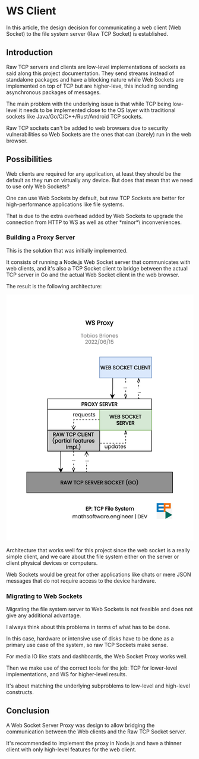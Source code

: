 <!-- Copyright (c) 2022 Tobias Briones. All rights reserved. -->
<!-- SPDX-License-Identifier: BSD-3-Clause -->
<!-- This file is part of https://github.com/tobiasbriones/ep-tcp-file-system -->

# WS Client

In this article, the design decision for communicating a web client (Web Socket)
to the file system server (Raw TCP Socket) is established.

## Introduction

Raw TCP servers and clients are low-level implementations of sockets as said
along this project documentation. They send streams instead of standalone
packages and have a blocking nature while Web Sockets are implemented on top of
TCP but are higher-leve, this including sending asynchronous packages of
messages.

The main problem with the underlying issue is that while TCP being low-level
it needs to be implemented close to the OS layer with traditional sockets like
Java/Go/C/C++/Rust/Android TCP sockets.

Raw TCP sockets can't be added to web browsers due to security vulnerabilities
so Web Sockets are the ones that can (barely) run in the web browser.

## Possibilities

Web clients are required for any application, at least they should be the
default as they run on virtually any device. But does that mean that we need
to use only Web Sockets?

One can use Web Sockets by default, but raw TCP Sockets are better for
high-performance applications like file systems.

That is due to the extra overhead added by Web Sockets to upgrade the connection
from HTTP to WS as well as other \*minor*\ inconveniences.

### Building a Proxy Server

This is the solution that was initially implemented.

It consists of running a Node.js Web Socket server that communicates with web
clients, and it's also a TCP Socket client to bridge between the actual TCP
server in Go and the actual Web Socket client in the web browser.

The result is the following architecture:

![WS Proxy](ws-proxy.svg)

Architecture that works well for this project since the web socket is a really
simple client, and we care about the file system either on the server or client
physical devices or computers.

Web Sockets would be great for other applications like chats or mere JSON
messages that do not require access to the device hardware.

### Migrating to Web Sockets

Migrating the file system server to Web Sockets is not feasible and does not
give any additional advantage.

I always think about this problems in terms of what has to be done.

In this case, hardware or intensive use of disks have to be done as a primary
use case of the system, so raw TCP Sockets make sense.

For media IO like stats and dashboards, the Web Socket Proxy works well.

Then we make use of the correct tools for the job: TCP for lower-level
implementations, and WS for higher-level results.

It's about matching the underlying subproblems to low-level and high-level
constructs.

## Conclusion

A Web Socket Server Proxy was design to allow bridging the communication between
the Web clients and the Raw TCP Socket server.

It's recommended to implement the proxy in Node.js and have a thinner client
with only high-level features for the web client.
